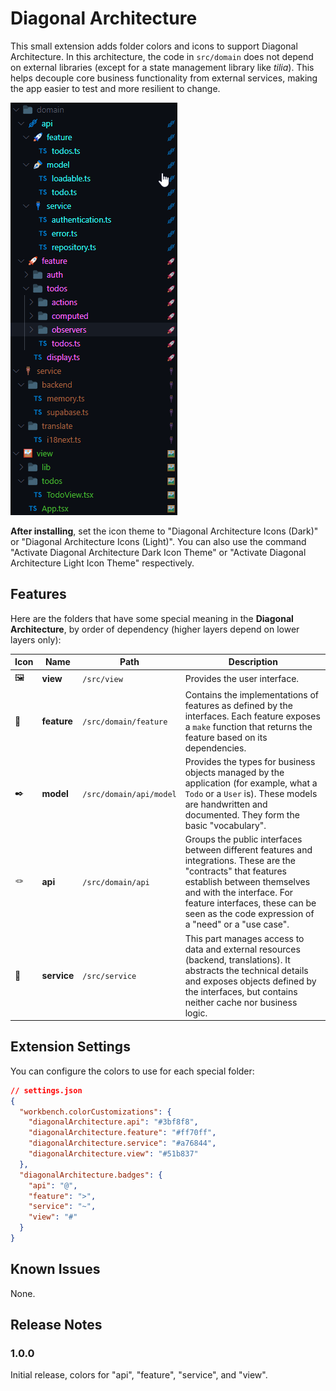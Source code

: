 # Diagonal Architecture

This small extension adds folder colors and icons to support Diagonal Architecture. In this architecture, the code in `src/domain` does not depend on external libraries (except for a state management library like _tilia_). This helps decouple core business functionality from external services, making the app easier to test and more resilient to change.

![diagonal architecture colored folders](extension.png)

**After installing**, set the icon theme to "Diagonal Architecture Icons (Dark)" or "Diagonal Architecture Icons (Light)". You can also use the command "Activate Diagonal Architecture Dark Icon Theme" or "Activate Diagonal Architecture Light Icon Theme" respectively.

## Features

Here are the folders that have some special meaning in the **Diagonal Architecture**, by order of dependency (higher layers depend on lower layers only):

| Icon | Name        | Path                    | Description                                                                                                                                                                                                                                                          |
| ---- | ----------- | ----------------------- | -------------------------------------------------------------------------------------------------------------------------------------------------------------------------------------------------------------------------------------------------------------------- |
| 🖼️   | **view**    | `/src/view`             | Provides the user interface.                                                                                                                                                                                                                                         |
| 🚀   | **feature** | `/src/domain/feature`   | Contains the implementations of features as defined by the interfaces. Each feature exposes a `make` function that returns the feature based on its dependencies.                                                                                                    |
| ✒️   | **model**   | `/src/domain/api/model` | Provides the types for business objects managed by the application (for example, what a `Todo` or a `User` is). These models are handwritten and documented. They form the basic "vocabulary".                                                                       |
| 🪢   | **api**     | `/src/domain/api`       | Groups the public interfaces between different features and integrations. These are the "contracts" that features establish between themselves and with the interface. For feature interfaces, these can be seen as the code expression of a "need" or a "use case". |
| 🔌   | **service** | `/src/service`          | This part manages access to data and external resources (backend, translations). It abstracts the technical details and exposes objects defined by the interfaces, but contains neither cache nor business logic.                                                    |

## Extension Settings

You can configure the colors to use for each special folder:

```json
// settings.json
{
  "workbench.colorCustomizations": {
    "diagonalArchitecture.api": "#3bf8f8",
    "diagonalArchitecture.feature": "#ff70ff",
    "diagonalArchitecture.service": "#a76844",
    "diagonalArchitecture.view": "#51b837"
  },
  "diagonalArchitecture.badges": {
    "api": "@",
    "feature": ">",
    "service": "~",
    "view": "#"
  }
}
```

## Known Issues

None.

## Release Notes

### 1.0.0

Initial release, colors for "api", "feature", "service", and "view".
